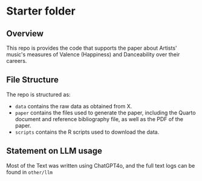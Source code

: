 # Starter folder

## Overview

This repo is provides the code that supports the paper about Artists' music's measures of Valence (Happiness) and Danceability over their careers.


## File Structure

The repo is structured as:

-   `data` contains the raw data as obtained from X.
-   `paper` contains the files used to generate the paper, including the Quarto document and reference bibliography file, as well as the PDF of the paper. 
-   `scripts` contains the R scripts used to download the data.


## Statement on LLM usage

Most of the Text was written using ChatGPT4o, and the full text logs can be found in `other/llm`
